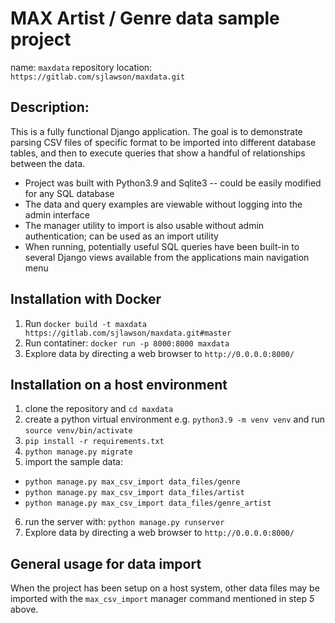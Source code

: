 # MAX Artist / Genre data sample project

name: `maxdata`
repository location: `https://gitlab.com/sjlawson/maxdata.git`

## Description:
This is a fully functional Django application. The goal is to demonstrate parsing CSV files of specific format to be imported into different database tables, and then to execute queries that show a handful of relationships between the data. 
  - Project was built with Python3.9 and Sqlite3 -- could be easily modified for any SQL database
  - The data and query examples are viewable without logging into the admin interface
  - The manager utility to import is also usable without admin authentication; can be used as an import utility
  - When running, potentially useful SQL queries have been built-in to several Django views available from the applications main navigation menu


## Installation with Docker
1. Run `docker build -t maxdata https://gitlab.com/sjlawson/maxdata.git#master`
2. Run contatiner: `docker run -p 8000:8000 maxdata`
3. Explore data by directing a web browser to `http://0.0.0.0:8000/`


## Installation on a host environment
1. clone the repository and `cd maxdata`
2. create a python virtual environment e.g. `python3.9 -m venv venv` and run `source venv/bin/activate`
3. `pip install -r requirements.txt`
4. `python manage.py migrate`
5. import the sample data:
  - `python manage.py max_csv_import data_files/genre`
  - `python manage.py max_csv_import data_files/artist`
  - `python manage.py max_csv_import data_files/genre_artist`
6. run the server with: `python manage.py runserver`
7. Explore data by directing a web browser to `http://0.0.0.0:8000/`


## General usage for data import
When the project has been setup on a host system, other data files may be imported with the `max_csv_import` manager command mentioned in step *5* above.
